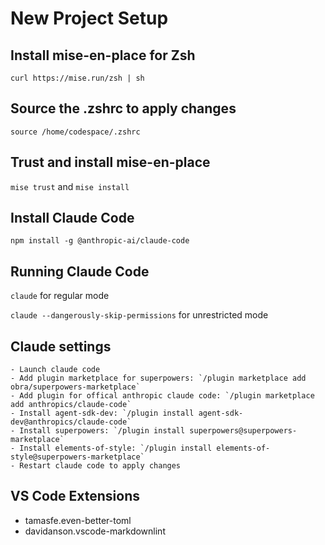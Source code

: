 # New Project Setup

## Install mise-en-place for Zsh

`curl https://mise.run/zsh | sh`

## Source the .zshrc to apply changes

`source /home/codespace/.zshrc`

## Trust and install mise-en-place

`mise trust` and `mise install`

## Install Claude Code

`npm install -g @anthropic-ai/claude-code`

## Running Claude Code

`claude` for regular mode

`claude --dangerously-skip-permissions` for unrestricted mode

## Claude settings

    - Launch claude code
    - Add plugin marketplace for superpowers: `/plugin marketplace add obra/superpowers-marketplace` 
    - Add plugin for offical anthropic claude code: `/plugin marketplace add anthropics/claude-code`
    - Install agent-sdk-dev: `/plugin install agent-sdk-dev@anthropics/claude-code`
    - Install superpowers: `/plugin install superpowers@superpowers-marketplace`
    - Install elements-of-style: `/plugin install elements-of-style@superpowers-marketplace`
    - Restart claude code to apply changes

## VS Code Extensions

- tamasfe.even-better-toml
- davidanson.vscode-markdownlint
